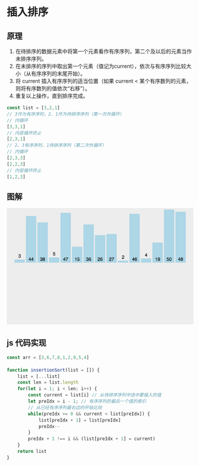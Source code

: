 # 插入排序

## 原理

1. 在待排序的数据元素中将第一个元素看作有序序列，第二个及以后的元素当作未排序序列。
2. 在未排序的序列中取出第一个元素（值记为current），依次与有序序列比较大小（从有序序列的末尾开始）。
3. 将 current 插入有序序列的适当位置（如果 current < 某个有序数列的元素，则将有序数列的值依次“右移”）。
4. 重复以上操作，直到排序完成。

```javascript
const list = [3,2,1]
// 3作为有序序列，2、1作为待排序序列（第一次外循环）
// 内循环
[3,3,1]
// 内层循环终止
[2,3,1]
// 2、3有序序列，1待排序序列（第二次外循环）
// 内循环
[2,3,3]
[2,2,3]
// 内层循环终止
[1,2,3]
```


## 图解

![选择排序图解](../assets/img/insertionSort.gif)

## js 代码实现

```javascript
const arr = [3,6,7,8,1,2,9,5,4]

function insertionSort(list = []) {
    list = [...list]
    const len = list.length
    for(let i = 1; i < len; i++) {
        const current = list[i] // 从待排序序列中选中要插入的值
        let preIdx = i - 1; // 有序序列的最后一个值的索引
        // 从已经有序序列最右边的开始比较
        while(preIdx >= 0 && current < list[preIdx]) {
            list[preIdx + 1] = list[preIdx]
            preIdx--
        }
        preIdx + 1 !== i && (list[preIdx + 1] = current)
    }
    return list
}
```
